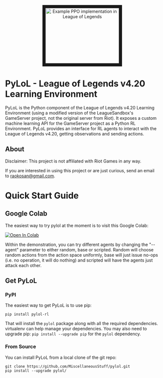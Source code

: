 <div align="center">
    <a href="https://www.youtube.com/watch?v=yVUKi63WfDA"
       target="_blank">
       <img src="http://img.youtube.com/vi/yVUKi63WfDA/0.jpg"
            alt="Example PPO implementation in League of Legends"
            width="240" height="180" border="10" />
    </a>
</div>

# PyLoL - League of Legends v4.20 Learning Environment
PyLoL is the Python component of the League of Legends v4.20 Learning Environment (using a modified version of the LeagueSandbox's GameServer project, not the original server from Riot). It exposes a custom machine learning API for the GameServer project as a Python RL Environment. PyLoL provides an interface for RL agents to interact with the League of Legends v4.20, getting observations and sending actions.

## About

Disclaimer: This project is not affiliated with Riot Games in any way.

If you are interested in using this project or are just curious,
send an email to [raokosan@gmail.com](mailto:raokosan@gmail.com).

# Quick Start Guide

## Google Colab

The easiest way to try pylol at the moment is to visit this Google Colab:

[![Open In Colab](https://colab.research.google.com/assets/colab-badge.svg)](https://colab.research.google.com/github/MiscellaneousStuff/pylol-demo/blob/main/demonstration.ipynb)

Within the demonstration, you can try different agents by changing the "--agent"
parameter to either random, base or scripted. Random will choose random actions
from the action space uniformly, base will just issue no-ops (i.e. no operation,
it will do nothing) and scripted will have the agents just attack each other.

## Get PyLoL

### PyPI

The easiest way to get PyLoL is to use pip:

```shell
pip install pylol-rl
```

That will install the `pylol` package along with all the required dependencies.
virtualenv can help manage your dependencies. You may also need to upgrade pip:
`pip install --upgrade pip` for the `pylol` dependency.

### From Source

You can install PyLoL from a local clone of the git repo:

```shell
git clone https://github.com/MiscellaneousStuff/pylol.git
pip install --upgrade pylol/
```